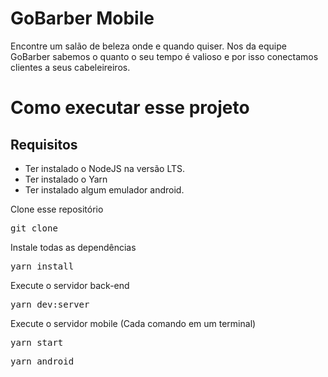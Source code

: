 
# GoBarber Mobile

Encontre um salão de beleza onde e quando quiser. Nos da equipe GoBarber sabemos o quanto o seu tempo é valioso e por isso conectamos clientes a seus cabeleireiros.

# Como executar esse projeto

## Requisitos

* Ter instalado o NodeJS na versão LTS.
* Ter instalado o Yarn
* Ter instalado algum emulador android.

Clone esse repositório

<pre>git clone </pre>

Instale todas as dependências

<pre>yarn install</pre>

Execute o servidor back-end

<pre>yarn dev:server</pre>

Execute o servidor mobile (Cada comando em um terminal)

<pre>yarn start</pre>
<pre>yarn android</pre>
